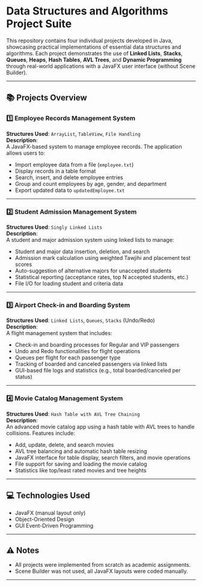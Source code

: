 # Data Structures and Algorithms Project Suite

This repository contains four individual projects developed in Java, showcasing practical implementations of essential data structures and algorithms. Each project demonstrates the use of **Linked Lists**, **Stacks**, **Queues**, **Heaps**, **Hash Tables**, **AVL Trees**, and **Dynamic Programming** through real-world applications with a JavaFX user interface (without Scene Builder).

---

## 📚 Projects Overview

### 1️⃣ Employee Records Management System

**Structures Used**: `ArrayList`, `TableView`, `File Handling`  
**Description**:  
A JavaFX-based system to manage employee records. The application allows users to:
- Import employee data from a file (`employee.txt`)
- Display records in a table format
- Search, insert, and delete employee entries
- Group and count employees by age, gender, and department
- Export updated data to `updatedEmployee.txt`

---

### 2️⃣ Student Admission Management System

**Structures Used**: `Singly Linked Lists`  
**Description**:  
A student and major admission system using linked lists to manage:
- Student and major data insertion, deletion, and search
- Admission mark calculation using weighted Tawjihi and placement test scores
- Auto-suggestion of alternative majors for unaccepted students
- Statistical reporting (acceptance rates, top N accepted students, etc.)
- File I/O for loading student and criteria data

---

### 3️⃣ Airport Check-in and Boarding System

**Structures Used**: `Linked Lists`, `Queues`, `Stacks` (Undo/Redo)  
**Description**:  
A flight management system that includes:
- Check-in and boarding processes for Regular and VIP passengers
- Undo and Redo functionalities for flight operations
- Queues per flight for each passenger type
- Tracking of boarded and canceled passengers via linked lists
- GUI-based file logs and statistics (e.g., total boarded/canceled per status)

---

### 4️⃣ Movie Catalog Management System

**Structures Used**: `Hash Table with AVL Tree Chaining`  
**Description**:  
An advanced movie catalog app using a hash table with AVL trees to handle collisions. Features include:
- Add, update, delete, and search movies
- AVL tree balancing and automatic hash table resizing
- JavaFX interface for table display, search filters, and movie operations
- File support for saving and loading the movie catalog
- Statistics like top/least rated movies and tree heights

---

## 💻 Technologies Used

- JavaFX (manual layout only)
- Object-Oriented Design
- GUI Event-Driven Programming

---

## ⚠️ Notes

- All projects were implemented from scratch as academic assignments.
- Scene Builder was not used, all JavaFX layouts were coded manually.

---
